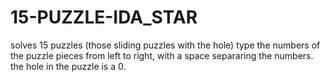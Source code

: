 # 15-PUZZLE-IDA_STAR
solves 15 puzzles (those sliding puzzles with the hole)
type the numbers of the puzzle pieces from left to right, with a space separaring the numbers. the hole in the puzzle is a 0.

